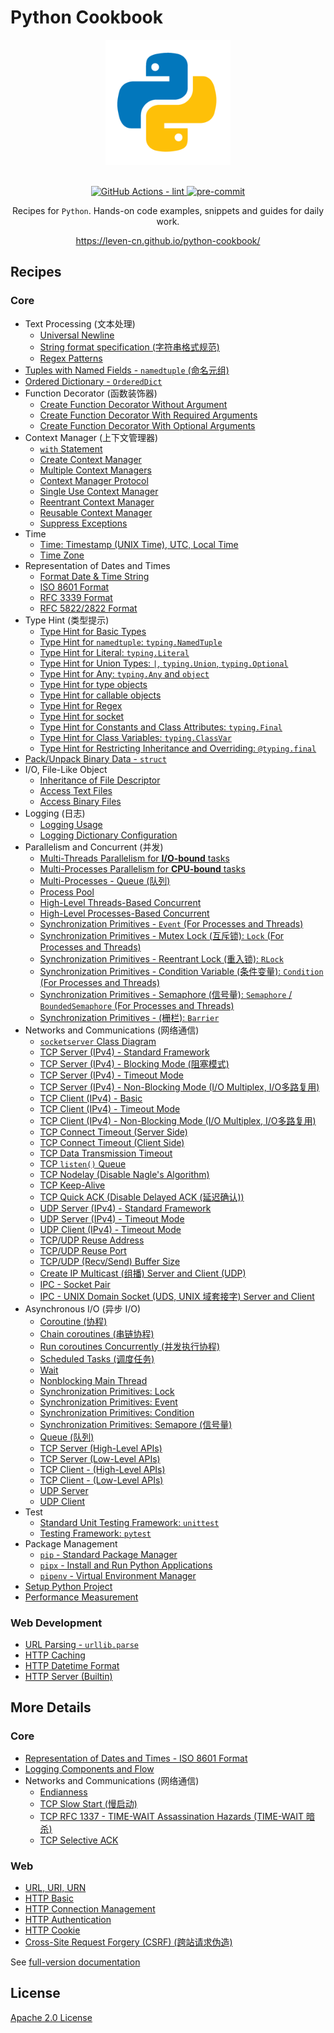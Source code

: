 # Python Cookbook

<section align="center">
  <img src="https://raw.githubusercontent.com/leven-cn/python-cookbook/main/.python-logo.png"
    alt="Python Logo" width="200" height="200" title="Python Logo">
  <br><br>
  <p>
    <a href="https://github.com/leven-cn/python-cookbook/actions/workflows/lint.yml">
      <img src="https://github.com/leven-cn/python-cookbook/actions/workflows/lint.yml/badge.svg"
      alt="GitHub Actions - lint" style="max-width:100%;">
    </a>
    <a href="https://github.com/pre-commit/pre-commit">
      <img src="https://img.shields.io/badge/pre--commit-enabled-brightgreen?logo=pre-commit&logoColor=white"
      alt="pre-commit" style="max-width:100%;">
    </a>
  </p>
  <p>Recipes for <code>Python</code>. Hands-on code examples, snippets and guides for daily work.</p>
  <p><a href="https://leven-cn.github.io/python-cookbook/">https://leven-cn.github.io/python-cookbook/</a></p>
</section>

## Recipes

<!-- markdownlint-disable line-length -->

### Core

- Text Processing (文本处理)
  - [Universal Newline](https://leven-cn.github.io/python-cookbook/recipes/core/universal_newline)
  - [String format specification (字符串格式规范)](https://leven-cn.github.io/python-cookbook/recipes/core/str_fmt_spec)
  - [Regex Patterns](https://leven-cn.github.io/python-cookbook/recipes/core/regex_patterns)
- [Tuples with Named Fields - `namedtuple` (命名元组)](https://leven-cn.github.io/python-cookbook/recipes/core/namedtuple)
- [Ordered Dictionary - `OrderedDict`](https://leven-cn.github.io/python-cookbook/recipes/core/ordereddict)
- Function Decorator (函数装饰器)
  - [Create Function Decorator Without Argument](https://leven-cn.github.io/python-cookbook/recipes/core/function_decorator_no_args)
  - [Create Function Decorator With Required Arguments](https://leven-cn.github.io/python-cookbook/recipes/core/function_decorator_args_required)
  - [Create Function Decorator With Optional Arguments](https://leven-cn.github.io/python-cookbook/recipes/core/function_decorator_args_optional)
- Context Manager (上下文管理器)
  - [`with` Statement](https://leven-cn.github.io/python-cookbook/recipes/core/with_statement)
  - [Create Context Manager](https://leven-cn.github.io/python-cookbook/recipes/core/context_manager)
  - [Multiple Context Managers](https://leven-cn.github.io/python-cookbook/recipes/core/context_manager_multiple)
  - [Context Manager Protocol](https://leven-cn.github.io/python-cookbook/recipes/core/context_manager_protocol)
  - [Single Use Context Manager](https://leven-cn.github.io/python-cookbook/recipes/core/context_manager_single_use)
  - [Reentrant Context Manager](https://leven-cn.github.io/python-cookbook/recipes/core/context_manager_reentrant)
  - [Reusable Context Manager](https://leven-cn.github.io/python-cookbook/recipes/core/context_manager_reusable)
  - [Suppress Exceptions](https://leven-cn.github.io/python-cookbook/recipes/core/suppress_exceptions)
- Time
  - [Time: Timestamp (UNIX Time), UTC, Local Time](https://leven-cn.github.io/python-cookbook/recipes/core/time)
  - [Time Zone](https://leven-cn.github.io/python-cookbook/recipes/core/timezone)
- Representation of Dates and Times
  - [Format Date & Time String](https://leven-cn.github.io/python-cookbook/recipes/core/datetime_fmt_str)
  - [ISO 8601 Format](https://leven-cn.github.io/python-cookbook/recipes/core/datetime_fmt_iso_8601)
  - [RFC 3339 Format](https://leven-cn.github.io/python-cookbook/recipes/core/datetime_fmt_rfc_3339)
  - [RFC 5822/2822 Format](https://leven-cn.github.io/python-cookbook/recipes/core/datetime_fmt_rfc_2822)
- Type Hint (类型提示)
  - [Type Hint for Basic Types](https://leven-cn.github.io/python-cookbook/recipes/core/type_hint_for_basic_type)
  - [Type Hint for `namedtuple`: `typing.NamedTuple`](https://leven-cn.github.io/python-cookbook/recipes/core/type_hint_for_namedtuple)
  - [Type Hint for Literal: `typing.Literal`](https://leven-cn.github.io/python-cookbook/recipes/core/type_hint_for_literal)
  - [Type Hint for Union Types: `|`, `typing.Union`, `typing.Optional`](https://leven-cn.github.io/python-cookbook/recipes/core/type_hint_for_union)
  - [Type Hint for Any: `typing.Any` and `object`](https://leven-cn.github.io/python-cookbook/recipes/core/type_hint_for_any)
  - [Type Hint for type objects](https://leven-cn.github.io/python-cookbook/recipes/core/type_hint_for_type)
  - [Type Hint for callable objects](https://leven-cn.github.io/python-cookbook/recipes/core/type_hint_for_callable)
  - [Type Hint for Regex](https://leven-cn.github.io/python-cookbook/recipes/core/type_hint_for_regex)
  - [Type Hint for socket](https://leven-cn.github.io/python-cookbook/recipes/core/type_hint_for_socket)
  - [Type Hint for Constants and Class Attributes: `typing.Final`](https://leven-cn.github.io/python-cookbook/recipes/core/type_hint_for_constant)
  - [Type Hint for Class Variables: `typing.ClassVar`](https://leven-cn.github.io/python-cookbook/recipes/core/type_hint_for_class_var)
  - [Type Hint for Restricting Inheritance and Overriding: `@typing.final`](https://leven-cn.github.io/python-cookbook/recipes/core/type_hint_for_inheritance)
- [Pack/Unpack Binary Data - `struct`](https://leven-cn.github.io/python-cookbook/recipes/core/struct)
- I/O, File-Like Object
  - [Inheritance of File Descriptor](https://leven-cn.github.io/python-cookbook/recipes/core/fd_inheritable)
  - [Access Text Files](https://leven-cn.github.io/python-cookbook/recipes/core/text_io)
  - [Access Binary Files](https://leven-cn.github.io/python-cookbook/recipes/core/binary_io)
- Logging (日志)
  - [Logging Usage](https://leven-cn.github.io/python-cookbook/recipes/core/logging_usage)
  - [Logging Dictionary Configuration](https://leven-cn.github.io/python-cookbook/recipes/core/logging_dict_config)
- Parallelism and Concurrent (并发)
  - [Multi-Threads Parallelism for **I/O-bound** tasks](https://leven-cn.github.io/python-cookbook/recipes/core/multi_threads)
  - [Multi-Processes Parallelism for **CPU-bound** tasks](https://leven-cn.github.io/python-cookbook/recipes/core/multi_processes)
  - [Multi-Processes - Queue (队列)](https://leven-cn.github.io/python-cookbook/recipes/core/multi_processes_queue)
  - [Process Pool](https://leven-cn.github.io/python-cookbook/recipes/core/process_pool)
  - [High-Level Threads-Based Concurrent](https://leven-cn.github.io/python-cookbook/recipes/core/concurrent_threads)
  - [High-Level Processes-Based Concurrent](https://leven-cn.github.io/python-cookbook/recipes/core/concurrent_processes)
  - [Synchronization Primitives - `Event` (For Processes and Threads)](https://leven-cn.github.io/python-cookbook/recipes/core/synchronization_event)
  - [Synchronization Primitives - Mutex Lock (互斥锁): `Lock` (For Processes and Threads)](https://leven-cn.github.io/python-cookbook/recipes/core/synchronization_lock)
  - [Synchronization Primitives - Reentrant Lock (重入锁): `RLock`](https://leven-cn.github.io/python-cookbook/recipes/core/synchronization_rlock)
  - [Synchronization Primitives - Condition Variable (条件变量): `Condition` (For Processes and Threads)](https://leven-cn.github.io/python-cookbook/recipes/core/synchronization_condition)
  - [Synchronization Primitives - Semaphore (信号量): `Semaphore` / `BoundedSemaphore` (For Processes and Threads)](https://leven-cn.github.io/python-cookbook/recipes/core/synchronization_semaphore)
  - [Synchronization Primitives - (栅栏): `Barrier`](https://leven-cn.github.io/python-cookbook/recipes/core/synchronization_barrier)
- Networks and Communications (网络通信)
  - [`socketserver` Class Diagram](https://leven-cn.github.io/python-cookbook/recipes/core/socketserver_class_diagram)
  - [TCP Server (IPv4) - Standard Framework](https://leven-cn.github.io/python-cookbook/recipes/core/tcp_server_ipv4_std)
  - [TCP Server (IPv4) - Blocking Mode (阻塞模式)](https://leven-cn.github.io/python-cookbook/recipes/core/tcp_server_ipv4_blocking)
  - [TCP Server (IPv4) - Timeout Mode](https://leven-cn.github.io/python-cookbook/recipes/core/tcp_server_ipv4_timeout)
  - [TCP Server (IPv4) - Non-Blocking Mode (I/O Multiplex, I/O多路复用)](https://leven-cn.github.io/python-cookbook/recipes/core/tcp_server_ipv4_io_multiplex)
  - [TCP Client (IPv4) - Basic](https://leven-cn.github.io/python-cookbook/recipes/core/tcp_client_ipv4_basic)
  - [TCP Client (IPv4) - Timeout Mode](https://leven-cn.github.io/python-cookbook/recipes/core/tcp_client_ipv4_timeout)
  - [TCP Client (IPv4) - Non-Blocking Mode (I/O Multiplex, I/O多路复用)](https://leven-cn.github.io/python-cookbook/recipes/core/tcp_client_ipv4_io_multiplex)
  - [TCP Connect Timeout (Server Side)](https://leven-cn.github.io/python-cookbook/recipes/core/tcp_connect_timeout_server)
  - [TCP Connect Timeout (Client Side)](https://leven-cn.github.io/python-cookbook/recipes/core/tcp_connect_timeout_client)
  - [TCP Data Transmission Timeout](https://leven-cn.github.io/python-cookbook/recipes/core/tcp_transmission_timeout)
  - [TCP `listen()` Queue](https://leven-cn.github.io/python-cookbook/recipes/core/tcp_listen_queue)
  - [TCP Nodelay (Disable Nagle's Algorithm)](https://leven-cn.github.io/python-cookbook/recipes/core/tcp_nodelay)
  - [TCP Keep-Alive](https://leven-cn.github.io/python-cookbook/recipes/core/tcp_keepalive)
  - [TCP Quick ACK (Disable Delayed ACK (延迟确认))](https://leven-cn.github.io/python-cookbook/recipes/core/tcp_quickack)
  - [UDP Server (IPv4) - Standard Framework](https://leven-cn.github.io/python-cookbook/recipes/core/udp_server_ipv4_std)
  - [UDP Server (IPv4) - Timeout Mode](https://leven-cn.github.io/python-cookbook/recipes/core/udp_server_ipv4_timeout)
  - [UDP Client (IPv4) - Timeout Mode](https://leven-cn.github.io/python-cookbook/recipes/core/udp_client_ipv4_timeout)
  - [TCP/UDP Reuse Address](https://leven-cn.github.io/python-cookbook/recipes/core/net_reuse_address)
  - [TCP/UDP Reuse Port](https://leven-cn.github.io/python-cookbook/recipes/core/net_reuse_port)
  - [TCP/UDP (Recv/Send) Buffer Size](https://leven-cn.github.io/python-cookbook/recipes/core/net_buffer_size)
  - [Create IP Multicast (组播) Server and Client (UDP)](https://leven-cn.github.io/python-cookbook/recipes/core/ip_multicast)
  - [IPC - Socket Pair](https://leven-cn.github.io/python-cookbook/recipes/core/ipc_socketpair)
  - [IPC - UNIX Domain Socket (UDS, UNIX 域套接字) Server and Client](https://leven-cn.github.io/python-cookbook/recipes/core/ipc_unix_domain_socket)
- Asynchronous I/O (异步 I/O)
  - [Coroutine (协程)](https://leven-cn.github.io/python-cookbook/recipes/core/asyncio_coroutine)
  - [Chain coroutines (串链协程)](https://leven-cn.github.io/python-cookbook/recipes/core/asyncio_coroutine_chain)
  - [Run coroutines Concurrently (并发执行协程)](https://leven-cn.github.io/python-cookbook/recipes/core/asyncio_coroutine_chain)
  - [Scheduled Tasks (调度任务)](https://leven-cn.github.io/python-cookbook/recipes/core/asyncio_schedule)
  - [Wait](https://leven-cn.github.io/python-cookbook/recipes/core/asyncio_wait)
  - [Nonblocking Main Thread](https://leven-cn.github.io/python-cookbook/recipes/core/asyncio_nonblocking)
  - [Synchronization Primitives: Lock](https://leven-cn.github.io/python-cookbook/recipes/core/asyncio_synchronization_lock)
  - [Synchronization Primitives: Event](https://leven-cn.github.io/python-cookbook/recipes/core/asyncio_synchronization_event)
  - [Synchronization Primitives: Condition](https://leven-cn.github.io/python-cookbook/recipes/core/asyncio_synchronization_condition)
  - [Synchronization Primitives: Semapore (信号量)](https://leven-cn.github.io/python-cookbook/recipes/core/asyncio_synchronization_semapore)
  - [Queue (队列)](https://leven-cn.github.io/python-cookbook/recipes/core/asyncio_queue)
  - [TCP Server (High-Level APIs)](https://leven-cn.github.io/python-cookbook/recipes/core/tcp_server_asyncio_high_api)
  - [TCP Server (Low-Level APIs)](https://leven-cn.github.io/python-cookbook/recipes/core/tcp_server_asyncio_low_api)
  - [TCP Client - (High-Level APIs)](https://leven-cn.github.io/python-cookbook/recipes/core/tcp_client_asyncio_high_api)
  - [TCP Client - (Low-Level APIs)](https://leven-cn.github.io/python-cookbook/recipes/core/tcp_client_asyncio_low_api)
  - [UDP Server](https://leven-cn.github.io/python-cookbook/recipes/core/udp_server_asyncio)
  - [UDP Client](https://leven-cn.github.io/python-cookbook/recipes/core/udp_client_asyncio)
- Test
  - [Standard Unit Testing Framework: `unittest`](https://leven-cn.github.io/python-cookbook/recipes/core/unittest)
  - [Testing Framework: `pytest`](https://leven-cn.github.io/python-cookbook/recipes/core/pytest)
- Package Management
  - [`pip` - Standard Package Manager](https://leven-cn.github.io/python-cookbook/recipes/core/pip)
  - [`pipx` - Install and Run Python Applications](https://leven-cn.github.io/python-cookbook/recipes/core/pipx)
  - [`pipenv` - Virtual Environment Manager](https://leven-cn.github.io/python-cookbookbook/recipes/core/pipenv)
- [Setup Python Project](https://leven-cn.github.io/python-cookbook/recipes/core/python_project)
- [Performance Measurement](https://leven-cn.github.io/python-cookbook/recipes/core/perf)

### Web Development

- [URL Parsing - `urllib.parse`](https://leven-cn.github.io/python-cookbook/recipes/web/url_parse)
- [HTTP Caching](https://leven-cn.github.io/python-cookbook/recipes/web/http_caching)
- [HTTP Datetime Format](https://leven-cn.github.io/python-cookbook/recipes/web/http_datetime_fmt)
- [HTTP Server (Builtin)](https://leven-cn.github.io/python-cookbook/recipes/web/http_server_builtin)

<!-- markdownlint-enable line-length -->

## More Details

### Core

- [Representation of Dates and Times - ISO 8601 Format](https://leven-cn.github.io/python-cookbook/more/core/iso_8601_fmt)
- [Logging Components and Flow](https://leven-cn.github.io/python-cookbook/more/core/logging)
- Networks and Communications (网络通信)
  - [Endianness](https://leven-cn.github.io/python-cookbook/more/core/endianness)
  - [TCP Slow Start (慢启动)](https://leven-cn.github.io/python-cookbook/more/core/tcp_slowstart)
  - [TCP RFC 1337 - TIME-WAIT Assassination Hazards (TIME-WAIT 暗杀)](https://leven-cn.github.io/python-cookbook/more/core/tcp_rfc1337)
  - [TCP Selective ACK](https://leven-cn.github.io/python-cookbook/more/core/tcp_sack)

### Web

- [URL, URI, URN](https://leven-cn.github.io/python-cookbook/more/web/uri_url_urn)
- [HTTP Basic](https://leven-cn.github.io/python-cookbook/more/web/http_basic)
- [HTTP Connection Management](https://leven-cn.github.io/python-cookbook/more/web/http_connection)
- [HTTP Authentication](https://leven-cn.github.io/python-cookbook/more/web/http_authentication)
- [HTTP Cookie](https://leven-cn.github.io/python-cookbook/more/web/http_cookie)
- [Cross-Site Request Forgery (CSRF) (跨站请求伪造)](https://leven-cn.github.io/python-cookbook/more/web/csrf)

See [full-version documentation](https://leven-cn.github.io/)

## License

[Apache 2.0 License](https://github.com/leven-cn/python-cookbook/blob/main/LICENSE)
